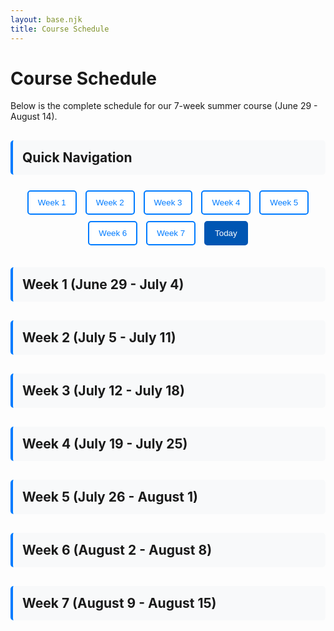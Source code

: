```yaml
---
layout: base.njk
title: Course Schedule
---
```


# Course Schedule

Below is the complete schedule for our 7-week summer course (June 29 - August 14). 

## Quick Navigation

<div class="week-nav">
  <button onclick="showWeek(1)" class="week-btn">Week 1</button>
  <button onclick="showWeek(2)" class="week-btn">Week 2</button>
  <button onclick="showWeek(3)" class="week-btn">Week 3</button>
  <button onclick="showWeek(4)" class="week-btn">Week 4</button>
  <button onclick="showWeek(5)" class="week-btn">Week 5</button>
  <button onclick="showWeek(6)" class="week-btn">Week 6</button>
  <button onclick="showWeek(7)" class="week-btn">Week 7</button>
  <button onclick="showToday()" class="today-btn">Today</button>
</div>

## Week 1 (June 29 - July 4)

<div id="week-1" class="week-section">

| Day | Date | Topics | Notes link |
|-----|------|-------------|-----------|
| 1 | Sunday, June 29 | **Program orientation (no class)** |  |
| 2 | Monday, June 30 |  Course overview. Probability introduction (meaning of probability), events, sample space, and basic counting rules. | [_lecture 1_]() |
| 3 | Tuesday, July 1 | Dependent vs independent events and their formal definition. Independence as conditional probability. Venn diagrams. | _lecture 2_ |
| 4 | Wednesday, July 2 | Descriptive statistics: mean, median, variance, and standard deviation. Applications in real life. | _lecture 3_ |
| 5 | Thursday, July 3 | **Lab 1**: Toy probability experiment / expectation lab. | _lab 1_ |
| - | Friday, July 4 | **No Class** |  |

</div>

## Week 2 (July 5 - July 11)

<div id="week-2" class="week-section">

| Day | Date | Topics | Notes link |
|-----|------|-------------|-----------|
| 6 | Saturday, July 5 | Formal definition of a function, simple examples of functions (linear, quadratic), how to draw them and how to figure out their domain and range. |  |
| 7 | Sunday, July 6 | Polynomial functions, their graphs, their domain and range, and their infinity behavior. |  |
| 8 | Monday, July 7 | Root and rational functions, their graphs, their domain and range, points of discontinuity, and their infinity behavior. |  |
| 9 | Tuesday, July 8 | Exponential and log functions, their graphs, their domain and range, points of discontinuity, and their infinity behavior. |  |
| 10 | Wednesday, July 9 | Operations on functions. Transformations: shifting, squeezing, reflecting, and composing functions. |  |
| 11 | Thursday, July 10 | **Lab 2**: Function plotting lab (Desmos/Geogebra). |  |
| - | Friday, July 11 | **No Class** |  |

</div>

## Week 3 (July 12 - July 18)

<div id="week-3" class="week-section">

| Day | Date | Topic | Notes link |
|-----|------|-------------|-----------|
| 12 | Saturday, July 12 | Operations on functions (continued). Inverse functions and implicit vs. explicit functions. |  |
| 13 | Sunday, July 13 | **Review Quiz Session 1** (Probability and Functions) |  |
| 14 | Monday, July 14 | Introduction of discontinuities, discontinuities in graphs. Desmos exercises. |  |
| 15 | Tuesday, July 15 | Formal definition of discontinuities, removable vs essential discontinuities, and various functions behaviors. |  |
| 16 | Wednesday, July 16 | Introduction to limits, limits on graphs, and limits of infinity. |  |
| 17 | Thursday, July 17 | Introductory limits problems and exercises. |  |
| - | Friday, July 18 | **No Class** |  |

</div>

## Week 4 (July 19 - July 25)

<div id="week-4" class="week-section">

| Day | Date | Topic | Notes link |
|-----|------|-------------|-----------|
| 18 | Saturday, July 19 | Formal definition of limits, laws of limits (addition/multiplication), and examples on previous functions (could also add step function). |  |
| 19 | Sunday, July 20 | Laws of limits continued. More examples and problems. |  |
| 20 | Monday, July 21 | Existence of limits, one sided limits, and infinity limits. |  |
| 21 | Tuesday, July 22 | Squeeze Theorem. Intermediate Value Theorem. Examples and Applications. |  |
| 22 | Wednesday, July 23 | **Lab 3**: Limits lab. Case study of $\sin(\frac{1}{x})$, and guided exploration of $\epsilon-\delta$ definition of limits. |  |
| 23 | Thursday, July 24 | **Review Quiz Session 2** (Limits and Continuity) |  |
| - | Friday, July 25 | **No Class** |  |

</div>

## Week 5 (July 26 - August 1)

<div id="week-5" class="week-section">

| Day | Date | Topic | Notes link |
|-----|------|-------------|-----------|
| 24 | Saturday, July 26 | Derivatives Introduction 1: Derivatives as rate of change, connections to real-life examples. |  |
| 25 | Sunday, July 27 | Derivatives Introduction 2: Derivatives as slopes of functions, connections to real-life examples. |  |
| 26 | Monday, July 28 | Derivatives Introduction 3: Formal algebraic definition of derivatives. Calculate derivatives of simple functions (linear/quadratic). |  |
| 27 | Tuesday, July 29 | **Lab 4**: Derivatives Lab 1. Guided examples of various important derivatives (e.g. $x^n, \frac{1}{x^n},e^x,\ln(x)$). |  |
| 28 | Wednesday, July 30 | Derivatives rules 1: addition, multiplication, constant multiple, power rule, and many examples. |  |
| 29 | Thursday, July 31 | Derivatives rules 2: division, show it as another form of multiplication and many examples involving polynomials, rational, and root functions. |  |
| - | Friday, August 1 | **No Class** |  |

</div>

## Week 6 (August 2 - August 8)

<div id="week-6" class="week-section">

| Day | Date | Topic | Notes link |
|-----|------|-------------|-----------|
| 30 | Saturday, August 2 | Derivatives rules 3: chain rule, examples and problems. |  |
| 31 | Sunday, August 3 | Derivatives in real life. Derivatives role in optimization problems. Fence perimeter/area and factory production problems. |  |
| 32 | Monday, August 4 | **Lab 5**: Derivates Lab 2. Guided example of an elaborate optimization problem. |  |
| 33 | Tuesday, August 5 | Derivatives and graphs of functions. Derivatives use to understand behavior of functions. First and second derivative tests. |  |
| 34 | Wednesday, August 6 | Trigonometric functions derivatives. Geometrical proof of $\frac{d}{dx} \sin(x)$. problems and examples. |  |
| 35 | Thursday, July 31 | **Review Quiz Session 3** (Derivatives) |  |
| - | Friday, August 8 | **No Class** |  |

</div>

## Week 7 (August 9 - August 15)

<div id="week-7" class="week-section">

| Day | Date | Topic | Notes link |
|-----|------|-------------|-----------|
| 36 | Saturday, August 9 | L'hopital's rule, Mean Value Theorem, and applications. |  |
| 37 | Sunday, August 10 | Implicit differentiation, differentiability vs. continuity. |  |
| 38 | Monday, August 11 | **Lab 6**: Derivates Lab 3. Related-rates problem. |  |
| 39 | Tuesday, August 12 | Inverse of derivatives. Brief introduction to integrals. |  |
| 40 | Wednesday, August 13 | Review of graph sketching. |  |
| 41 | Thursday, August 14 | Review of calculus concepts. |  |
| - | Friday, August 15 | **No Class** |  |

</div>

<script>
// Week navigation functionality
function showWeek(weekNumber) {
    // Hide all week sections
    const weekSections = document.querySelectorAll('.week-section');
    weekSections.forEach(section => {
        section.style.display = 'none';
    });
    
    // Hide all week headers
    const weekHeaders = document.querySelectorAll('h2');
    weekHeaders.forEach(header => {
        if (header.textContent.includes('Week')) {
            header.style.display = 'none';
        }
    });
    
    // Show selected week
    const selectedWeek = document.getElementById(`week-${weekNumber}`);
    if (selectedWeek) {
        selectedWeek.style.display = 'block';
    }
    
    // Show the corresponding header
    const weekHeadersArray = Array.from(document.querySelectorAll('h2'));
    const targetHeader = weekHeadersArray.find(header => 
        header.textContent.includes(`Week ${weekNumber}`)
    );
    if (targetHeader) {
        targetHeader.style.display = 'block';
    }
    
    // Update active button
    document.querySelectorAll('.week-btn').forEach(btn => btn.classList.remove('active'));
    event.target.classList.add('active');
}

function showToday() {
    const today = new Date();
    const startDate = new Date('2024-06-29'); // Actual start date
    const daysDiff = Math.floor((today - startDate) / (1000 * 60 * 60 * 24));
    
    if (daysDiff >= 0 && daysDiff <= 40) {
        let weekNumber;
        if (daysDiff < 5) {
            weekNumber = 1; // First week (Sunday-Friday)
        } else {
            weekNumber = Math.floor((daysDiff - 5) / 7) + 2; // Subsequent weeks (Saturday-Friday)
        }
        showWeek(weekNumber);
        
        // Highlight today's row
        const todayRow = document.querySelector(`tr[data-day="${daysDiff + 1}"]`);
        if (todayRow) {
            todayRow.classList.add('today');
        }
    } else {
        showWeek(1); // Show week 1 if before start date
    }
}

// Initialize page
document.addEventListener('DOMContentLoaded', function() {
    // Show current week by default
    const today = new Date();
    const startDate = new Date('2024-06-29'); // Actual start date
    const daysDiff = Math.floor((today - startDate) / (1000 * 60 * 60 * 24));
    
    if (daysDiff >= 0 && daysDiff <= 40) {
        let weekNumber;
        if (daysDiff < 5) {
            weekNumber = 1; // First week (Sunday-Friday)
        } else {
            weekNumber = Math.floor((daysDiff - 5) / 7) + 2; // Subsequent weeks (Saturday-Friday)
        }
        showWeek(weekNumber);
    } else {
        showWeek(1); // Default to week 1 if before start date
    }
});
</script>

<style>
.week-nav {
    margin: 20px 0;
    text-align: center;
}

.week-btn, .today-btn {
    margin: 5px;
    padding: 10px 15px;
    border: 2px solid #007bff;
    background: white;
    color: #007bff;
    border-radius: 5px;
    cursor: pointer;
    transition: all 0.3s ease;
}

.week-btn:hover, .today-btn:hover {
    background: #007bff;
    color: white;
}

.week-btn.active {
    background: #007bff;
    color: white;
}

.today-btn {
    background: #0056b3;
    border-color: #0056b3;
    color: white;
}

.today-btn:hover {
    background: #004085;
    border-color: #004085;
}

.week-section {
    display: none;
    margin-bottom: 30px;
}

.week-section:first-of-type {
    display: block;
}

tr.today {
    background-color: #fff3cd !important;
    border-left: 4px solid #ffc107;
}

h2 {
    margin-top: 30px;
    padding: 15px;
    background: #f8f9fa;
    border-radius: 5px;
    border-left: 4px solid #007bff;
}

</style>




